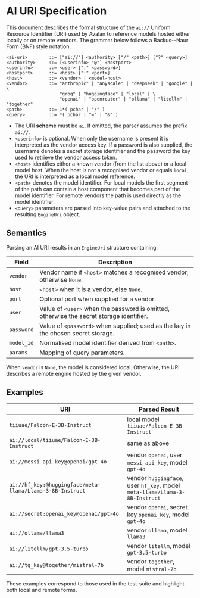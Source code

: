 # AI URI Specification

This document describes the formal structure of the `ai://` Uniform Resource Identifier (URI) used by Avalan to reference models hosted either locally or on remote vendors.  The grammar below follows a Backus--Naur Form (BNF) style notation.

```
<ai-uri>        ::= ["ai://"] <authority> ["/" <path>] ["?" <query>]
<authority>     ::= [<userinfo> "@"] <hostport>
<userinfo>      ::= <user> [":" <password>]
<hostport>      ::= <host> [":" <port>]
<host>          ::= <vendor> | <model-host>
<vendor>        ::= "anthropic" | "anyscale" | "deepseek" | "google" | \
                    "groq" | "huggingface" | "local" | \
                    "openai" | "openrouter" | "ollama" | "litellm" | "together"
<path>          ::= 1*( pchar | "/" )
<query>         ::= *( pchar | "=" | "&" )
```

- The URI **scheme** must be `ai`.  If omitted, the parser assumes the prefix `ai://`.
- `<userinfo>` is optional. When only the username is present it is interpreted as the vendor access key. If a password is also supplied, the username denotes a secret storage identifier and the password the key used to retrieve the vendor access token.
- `<host>` identifies either a known vendor (from the list above) or a local model host.  When the host is not a recognised vendor or equals `local`, the URI is interpreted as a local model reference.
- `<path>` denotes the model identifier.  For local models the first segment of the path can contain a host component that becomes part of the model identifier.  For remote vendors the path is used directly as the model identifier.
- `<query>` parameters are parsed into key–value pairs and attached to the resulting `EngineUri` object.

## Semantics

Parsing an AI URI results in an `EngineUri` structure containing:

| Field     | Description                                                   |
|-----------|---------------------------------------------------------------|
| `vendor`  | Vendor name if `<host>` matches a recognised vendor, otherwise `None`. |
| `host`    | `<host>` when it is a vendor, else `None`.                    |
| `port`    | Optional port when supplied for a vendor.                     |
| `user`    | Value of `<user>` when the password is omitted, otherwise the secret storage identifier. |
| `password`| Value of `<password>` when supplied; used as the key in the chosen secret storage. |
| `model_id`| Normalised model identifier derived from `<path>`.            |
| `params`  | Mapping of query parameters.                                  |

When `vendor` is `None`, the model is considered local.  Otherwise, the URI describes a remote engine hosted by the given vendor.

## Examples

| URI                                        | Parsed Result                                                   |
|--------------------------------------------|----------------------------------------------------------------|
| `tiiuae/Falcon-E-3B-Instruct`               | local model `tiiuae/Falcon-E-3B-Instruct`                      |
| `ai://local/tiiuae/Falcon-E-3B-Instruct`    | same as above                                                  |
| `ai://messi_api_key@openai/gpt-4o`         | vendor `openai`, user `messi_api_key`, model `gpt-4o`          |
| `ai://hf_key:@huggingface/meta-llama/Llama-3-8B-Instruct` | vendor `huggingface`, user `hf_key`, model `meta-llama/Llama-3-8B-Instruct` |
| `ai://secret:openai_key@openai/gpt-4o`     | vendor `openai`, secret key `openai_key`, model `gpt-4o`       |
| `ai://ollama/llama3`                        | vendor `ollama`, model `llama3`                                |
| `ai://litellm/gpt-3.5-turbo`                | vendor `litellm`, model `gpt-3.5-turbo`                        |
| `ai://tg_key@together/mistral-7b`           | vendor `together`, model `mistral-7b`                          |

These examples correspond to those used in the test-suite and highlight both local and remote forms.

